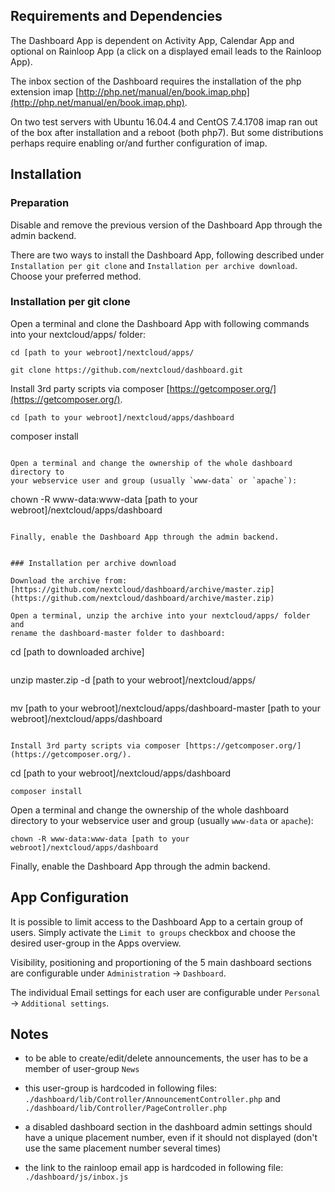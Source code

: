 
## Requirements and Dependencies

The Dashboard App is dependent on Activity App, Calendar App and optional on
Rainloop App (a click on a displayed email leads to the Rainloop App).

The inbox section of the Dashboard requires the installation of the
php extension imap [http://php.net/manual/en/book.imap.php](http://php.net/manual/en/book.imap.php).

On two test servers with Ubuntu 16.04.4 and CentOS 7.4.1708
imap ran out of the box after installation and a reboot (both php7).
But some distributions perhaps require enabling or/and further configuration of
imap.


## Installation

### Preparation

Disable and remove the previous version of the Dashboard App through the
admin backend.

There are two ways to install the Dashboard App, following described under
`Installation per git clone` and `Installation per archive download`.
Choose your preferred method.


### Installation per git clone

Open a terminal and clone the Dashboard App with following commands into your
nextcloud/apps/ folder:
```
cd [path to your webroot]/nextcloud/apps/
```
```
git clone https://github.com/nextcloud/dashboard.git
```

Install 3rd party scripts via composer [https://getcomposer.org/](https://getcomposer.org/).
```
cd [path to your webroot]/nextcloud/apps/dashboard
```
composer install
```

Open a terminal and change the ownership of the whole dashboard directory to
your webservice user and group (usually `www-data` or `apache`):
```
chown -R www-data:www-data [path to your webroot]/nextcloud/apps/dashboard
```

Finally, enable the Dashboard App through the admin backend.


### Installation per archive download

Download the archive from:
[https://github.com/nextcloud/dashboard/archive/master.zip](https://github.com/nextcloud/dashboard/archive/master.zip)

Open a terminal, unzip the archive into your nextcloud/apps/ folder and
rename the dashboard-master folder to dashboard: 
```
cd [path to downloaded archive]
```
```
unzip master.zip -d [path to your webroot]/nextcloud/apps/
```
```
mv [path to your webroot]/nextcloud/apps/dashboard-master [path to your webroot]/nextcloud/apps/dashboard
```

Install 3rd party scripts via composer [https://getcomposer.org/](https://getcomposer.org/).
```
cd [path to your webroot]/nextcloud/apps/dashboard
```
composer install
```

Open a terminal and change the ownership of the whole dashboard directory to
your webservice user and group (usually `www-data` or `apache`):
```
chown -R www-data:www-data [path to your webroot]/nextcloud/apps/dashboard
```

Finally, enable the Dashboard App through the admin backend.


## App Configuration

It is possible to limit access to the Dashboard App to a certain group of users.
Simply activate the `Limit to groups` checkbox and choose the desired
user-group in the Apps overview.

Visibility, positioning and proportioning of the 5 main dashboard sections
are configurable under `Administration` -> `Dashboard`.

The individual Email settings for each user are configurable under `Personal` ->
`Additional settings`.


## Notes

- to be able to create/edit/delete announcements, the user has to be a member
 of user-group `News`

- this user-group is hardcoded in following files:
 `./dashboard/lib/Controller/AnnouncementController.php`
 and
 `./dashboard/lib/Controller/PageController.php`

- a disabled dashboard section in the dashboard admin settings should have a
 unique placement number, even if it should not displayed
 (don't use the same placement number several times)

- the link to the rainloop email app is hardcoded in following file:
 `./dashboard/js/inbox.js`
